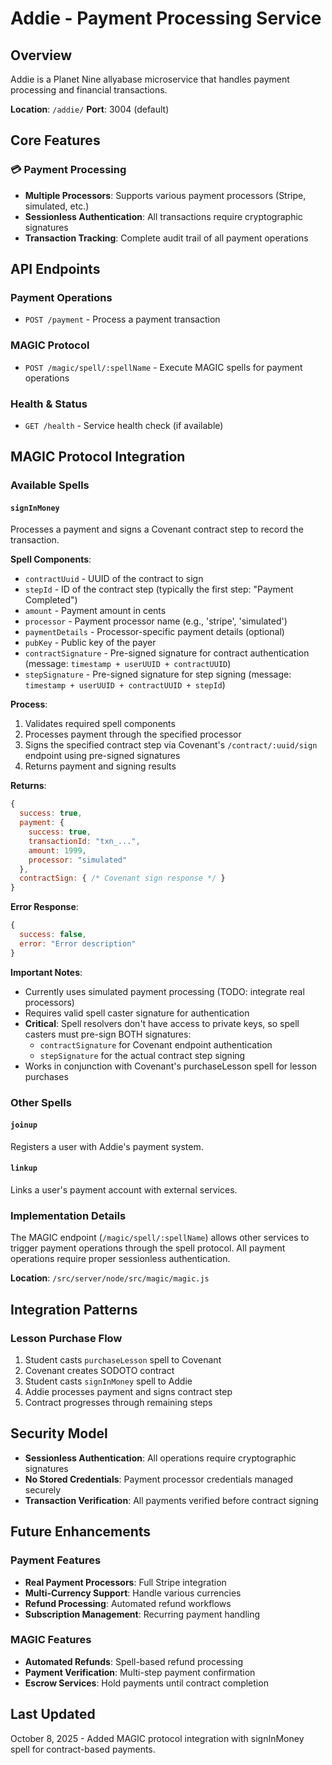 # Addie - Payment Processing Service

## Overview

Addie is a Planet Nine allyabase microservice that handles payment processing and financial transactions.

**Location**: `/addie/`
**Port**: 3004 (default)

## Core Features

### 💳 **Payment Processing**
- **Multiple Processors**: Supports various payment processors (Stripe, simulated, etc.)
- **Sessionless Authentication**: All transactions require cryptographic signatures
- **Transaction Tracking**: Complete audit trail of all payment operations

## API Endpoints

### Payment Operations
- `POST /payment` - Process a payment transaction

### MAGIC Protocol
- `POST /magic/spell/:spellName` - Execute MAGIC spells for payment operations

### Health & Status
- `GET /health` - Service health check (if available)

## MAGIC Protocol Integration

### Available Spells

#### `signInMoney`
Processes a payment and signs a Covenant contract step to record the transaction.

**Spell Components**:
- `contractUuid` - UUID of the contract to sign
- `stepId` - ID of the contract step (typically the first step: "Payment Completed")
- `amount` - Payment amount in cents
- `processor` - Payment processor name (e.g., 'stripe', 'simulated')
- `paymentDetails` - Processor-specific payment details (optional)
- `pubKey` - Public key of the payer
- `contractSignature` - Pre-signed signature for contract authentication (message: `timestamp + userUUID + contractUUID`)
- `stepSignature` - Pre-signed signature for step signing (message: `timestamp + userUUID + contractUUID + stepId`)

**Process**:
1. Validates required spell components
2. Processes payment through the specified processor
3. Signs the specified contract step via Covenant's `/contract/:uuid/sign` endpoint using pre-signed signatures
4. Returns payment and signing results

**Returns**:
```javascript
{
  success: true,
  payment: {
    success: true,
    transactionId: "txn_...",
    amount: 1999,
    processor: "simulated"
  },
  contractSign: { /* Covenant sign response */ }
}
```

**Error Response**:
```javascript
{
  success: false,
  error: "Error description"
}
```

**Important Notes**:
- Currently uses simulated payment processing (TODO: integrate real processors)
- Requires valid spell caster signature for authentication
- **Critical**: Spell resolvers don't have access to private keys, so spell casters must pre-sign BOTH signatures:
  - `contractSignature` for Covenant endpoint authentication
  - `stepSignature` for the actual contract step signing
- Works in conjunction with Covenant's purchaseLesson spell for lesson purchases

### Other Spells

#### `joinup`
Registers a user with Addie's payment system.

#### `linkup`
Links a user's payment account with external services.

### Implementation Details

The MAGIC endpoint (`/magic/spell/:spellName`) allows other services to trigger payment operations through the spell protocol. All payment operations require proper sessionless authentication.

**Location**: `/src/server/node/src/magic/magic.js`

## Integration Patterns

### Lesson Purchase Flow
1. Student casts `purchaseLesson` spell to Covenant
2. Covenant creates SODOTO contract
3. Student casts `signInMoney` spell to Addie
4. Addie processes payment and signs contract step
5. Contract progresses through remaining steps

## Security Model

- **Sessionless Authentication**: All operations require cryptographic signatures
- **No Stored Credentials**: Payment processor credentials managed securely
- **Transaction Verification**: All payments verified before contract signing

## Future Enhancements

### Payment Features
- **Real Payment Processors**: Full Stripe integration
- **Multi-Currency Support**: Handle various currencies
- **Refund Processing**: Automated refund workflows
- **Subscription Management**: Recurring payment handling

### MAGIC Features
- **Automated Refunds**: Spell-based refund processing
- **Payment Verification**: Multi-step payment confirmation
- **Escrow Services**: Hold payments until contract completion

## Last Updated
October 8, 2025 - Added MAGIC protocol integration with signInMoney spell for contract-based payments.
